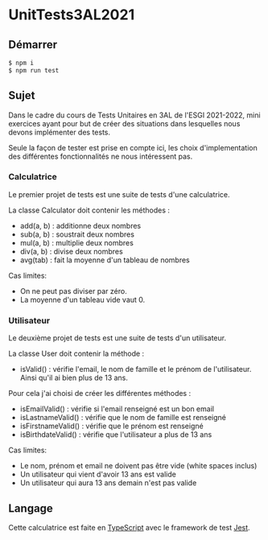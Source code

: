 # UnitTests3AL2021 #

## Démarrer ##

```bash
$ npm i
$ npm run test
```

## Sujet ##

Dans le cadre du cours de Tests Unitaires en 3AL de l'ESGI 2021-2022, 
mini exercices ayant pour but de créer des situations dans lesquelles nous
devons implémenter des tests.

Seule la façon de tester est prise en compte ici, les choix d'implementation 
des différentes fonctionnalités ne nous intéressent pas.

### Calculatrice ###

Le premier projet de tests est une suite de tests d'une calculatrice.

La classe Calculator doit contenir les méthodes :
- add(a, b) : additionne deux nombres
- sub(a, b) : soustrait deux nombres
- mul(a, b) : multiplie deux nombres
- div(a, b) : divise deux nombres
- avg(tab) : fait la moyenne d'un tableau de nombres

Cas limites:

- On ne peut pas diviser par zéro.
- La moyenne d'un tableau vide vaut 0.

### Utilisateur ###

Le deuxième projet de tests est une suite de tests d'un utilisateur.

La classe User doit contenir la méthode :
- isValid() : vérifie l'email, le nom de famille et le prénom de l'utilisateur. Ainsi qu'il ai bien plus de 13 ans.

Pour cela j'ai choisi de créer les différentes méthodes :
- isEmailValid() : vérifie si l'email renseigné est un bon email
- isLastnameValid() : vérifie que le nom de famille est renseigné
- isFirstnameValid() : vérifie que le prénom est renseigné
- isBirthdateValid() : vérifie que l'utilisateur a plus de 13 ans

Cas limites:

- Le nom, prénom et email ne doivent pas être vide (white spaces inclus)
- Un utilisateur qui vient d'avoir 13 ans est valide
- Un utilisateur qui aura 13 ans demain n'est pas valide

## Langage ##

Cette calculatrice est faite en [TypeScript](https://www.typescriptlang.org/) avec le framework de test
[Jest](https://jestjs.io/).